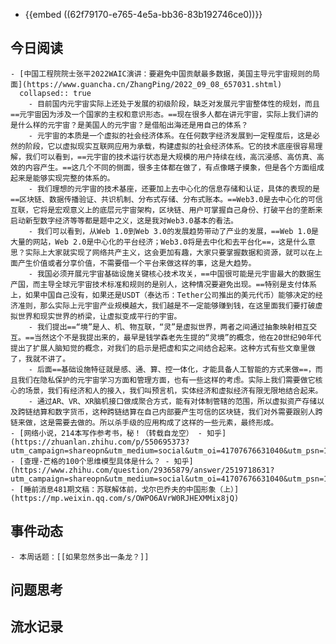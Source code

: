 - {{embed ((62f79170-e765-4e5a-bb36-83b192746ce0))}}
## 今日阅读
	- [中国工程院院士张平2022WAIC演讲：要避免中国贡献最多数据，美国主导元宇宙规则的局面](https://www.guancha.cn/ZhangPing/2022_09_08_657031.shtml)
	  collapsed:: true
		- 目前国内元宇宙实际上还处于发展的初级阶段，缺乏对发展元宇宙整体性的规划，而且==元宇宙因为涉及一个国家的主权和意识形态。==现在很多人都在讲元宇宙，实际上我们讲的是什么样的元宇宙？是美国人的元宇宙？是借船出海还是用自己的体系？
		- 元宇宙的本质是一个虚拟的社会经济体系。在任何数字经济发展到一定程度后，这是必然的阶段，它以虚拟现实互联网应用为承载，构建虚拟的社会经济体系。它的技术底座很容易理解，我们可以看到，==元宇宙的技术运行状态是大规模的用户持续在线，高沉浸感、高仿真、高效的内容产生。==这几个不同的侧面，很多主体都在做了，有点像瞎子摸象，但是各个方面组成起来是能够实现完整的体系的。
		- 我们理想的元宇宙的技术基座，还要加上去中心化的信息存储和认证，具体的表现的是==区块链、数据传播验证、共识机制、分布式存储、分布式账本。==Web3.0是去中心化的可信互联，它将是宏观意义上的底层元宇宙架构，区块链、用户可掌握自己身份、打破平台的垄断来启动新型数字经济等等都是题中之义，这是我对Web3.0基本的看法。
		- 我们可以看到，从Web 1.0到Web 3.0的发展趋势带动了产业的发展，==Web 1.0是大量的网站，Web 2.0是中心化的平台经济；Web3.0将是去中化和去平台化==，这是什么意思？实际上大家就实现了网络共产主义，这会更加有趣，大家只要掌握数据和资源，就可以在上面产生价值或者分享价值，不需要借一个平台来做这样的事，这是大趋势。
		- 我国必须开展元宇宙基础设施关键核心技术攻关，==中国很可能是元宇宙最大的数据生产国，而主导全球元宇宙技术标准和规则的是别人，这种情况要避免出现。==特别是支付体系上，如果中国自己没有，如果还是USDT（泰达币：Tether公司推出的美元代币）能够决定的经济准则，那么实际上元宇宙产业规模越大，我们越是不一定能够赚到钱，在这里面我们要打破虚拟世界和现实世界的桥梁，让虚拟变成平行的宇宙。
		- 我们提出==“境”是人、机、物互联，“灵”是虚拟世界，两者之间通过抽象映射相互交互。==当然这个不是我提出来的，最早是钱学森老先生提的“灵境”的概念，他在20世纪90年代提出了扩展人脑知觉的概念，对我们的启示是把虚和实之间结合起来。这种方式有些文章里做了，我就不讲了。
		- 后面==基础设施特征就是感、通、算、控一体化，才能具备人工智能的方式来做==，而且我们在隐私保护的元宇宙学习方面和管理方面，也有一些这样的考虑。实际上我们需要做它核心的场景，我们有经济和人的接入，我们叫预言机，实体经济和虚拟经济有限无限地结合起来。
		- 通过AR、VR、XR脑机接口做成聚合方式，能有对体制管辖的范围，所以虚拟资产存储以及跨链结算和数字货币，这种跨链结算在自己内部要产生可信的区块链，我们对外需要跟别人跨链来做，这是需要去做的。所以杀手级的应用构成了这样的一些元素，最终形成。
	- [网络小说，214本写作参考书，秘！（转载自龙空） - 知乎](https://zhuanlan.zhihu.com/p/550695373?utm_campaign=shareopn&utm_medium=social&utm_oi=41707676631040&utm_psn=1551086363906367488&utm_source=wechat_session)
	- [查理·芒格的100个思维模型具体是什么？ - 知乎](https://www.zhihu.com/question/29365879/answer/2519718631?utm_campaign=shareopn&utm_medium=social&utm_oi=41707676631040&utm_psn=1551089575929483264&utm_source=wechat_session)
	- [睡前消息481期文稿：苏联解体前，戈尔巴乔夫的中国形象（上）](https://mp.weixin.qq.com/s/OWPO6AVrW0RJHEXMMix8jQ)
## 事件动态
	- 本周话题：[[如果忽然多出一条龙？]]
## 问题思考
## 流水记录